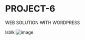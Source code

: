 # PROJECT-6
WEB SOLUTION WITH WORDPRESS

lsblk
![image](https://user-images.githubusercontent.com/113097621/213336197-c785da93-cca1-4711-8ba6-a9e3a3608163.png)
